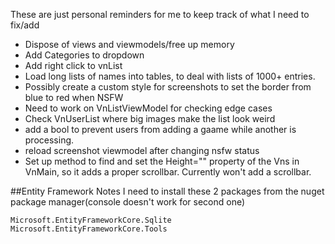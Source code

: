 These are just personal reminders for me to keep track of what I need to fix/add

- Dispose of views and viewmodels/free up memory
- Add Categories to dropdown
- Add right click to vnList
- Load long lists of names into tables, to deal with lists of 1000+ entries.
- Possibly create a custom style for screenshots to set the border from blue to red when NSFW
- Need to work on VnListViewModel for checking edge cases
- Check VnUserList where big images make the list look weird
- add a bool to prevent users from adding a gaame while another is processing.
- reload screenshot viewmodel after changing nsfw status
- Set up method to find and set the Height="" property of the Vns in VnMain, so it adds a proper scrollbar. Currently won't add a scrollbar.


##Entity Framework Notes
I need to install these 2 packages from the nuget package manager(console doesn't work for second one)
```
Microsoft.EntityFrameworkCore.Sqlite
Microsoft.EntityFrameworkCore.Tools
```